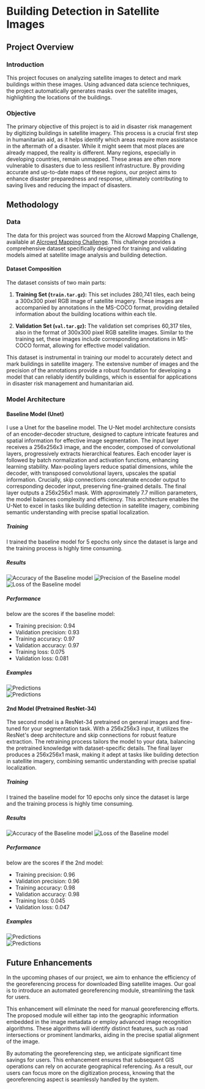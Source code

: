 # Building Detection in Satellite Images

## Project Overview

### Introduction
This project focuses on analyzing satellite images to detect and mark buildings within these images. Using advanced data science techniques, the project automatically generates masks over the satellite images, highlighting the locations of the buildings.

### Objective
The primary objective of this project is to aid in disaster risk management by digitizing buildings in satellite imagery. This process is a crucial first step in humanitarian aid, as it helps identify which areas require more assistance in the aftermath of a disaster. While it might seem that most places are already mapped, the reality is different. Many regions, especially in developing countries, remain unmapped. These areas are often more vulnerable to disasters due to less resilient infrastructure. By providing accurate and up-to-date maps of these regions, our project aims to enhance disaster preparedness and response, ultimately contributing to saving lives and reducing the impact of disasters.  


## Methodology

### Data
The data for this project was sourced from the AIcrowd Mapping Challenge, available at [AIcrowd Mapping Challenge](https://www.aicrowd.com/challenges/mapping-challenge). This challenge provides a comprehensive dataset specifically designed for training and validating models aimed at satellite image analysis and building detection.  
  
#### Dataset Composition
The dataset consists of two main parts:

1. **Training Set (`train.tar.gz`):** This set includes 280,741 tiles, each being a 300x300 pixel RGB image of satellite imagery. These images are accompanied by annotations in the MS-COCO format, providing detailed information about the building locations within each tile.

2. **Validation Set (`val.tar.gz`):** The validation set comprises 60,317 tiles, also in the format of 300x300 pixel RGB satellite images. Similar to the training set, these images include corresponding annotations in MS-COCO format, allowing for effective model validation.

This dataset is instrumental in training our model to accurately detect and mark buildings in satellite imagery. The extensive number of images and the precision of the annotations provide a robust foundation for developing a model that can reliably identify buildings, which is essential for applications in disaster risk management and humanitarian aid.  

### Model Architecture
#### Baseline Model (Unet)
I use a Unet for the baseline model. The U-Net model architecture consists of an encoder-decoder structure, designed to capture intricate features and spatial information for effective image segmentation. The input layer receives a 256x256x3 image, and the encoder, composed of convolutional layers, progressively extracts hierarchical features. Each encoder layer is followed by batch normalization and activation functions, enhancing learning stability. Max-pooling layers reduce spatial dimensions, while the decoder, with transposed convolutional layers, upscales the spatial information. Crucially, skip connections concatenate encoder output to corresponding decoder input, preserving fine-grained details. The final layer outputs a 256x256x1 mask. With approximately 7.7 million parameters, the model balances complexity and efficiency. This architecture enables the U-Net to excel in tasks like building detection in satellite imagery, combining semantic understanding with precise spatial localization.

##### Training
I trained the baseline model for 5 epochs only since the dataset is large and the training process is highly time consuming.  

##### Results  
![Accuracy of the Baseline model]([acc1.png](https://github.com/alihijazy/building-recognition-in-satellite-images/blob/master/images/acc1.png))
![Precision of the Baseline model]([prec1.png](https://github.com/alihijazy/building-recognition-in-satellite-images/blob/master/images/prec1.png))
![Loss of the Baseline model]([loss1.png](https://github.com/alihijazy/building-recognition-in-satellite-images/blob/master/images/loss1.png))  

##### Performance
below are the scores if the baseline model:  
- Training precision: 0.94
- Validation precision: 0.93
- Training accuracy: 0.97
- Validation accuracy: 0.97
- Training loss: 0.075
- Validation loss: 0.081  
  
##### Examples
![Predictions]([pred_baseline.png](https://github.com/alihijazy/building-recognition-in-satellite-images/blob/master/images/pred_baseline.png))  
![Predictions]([pred_baseline_2.png](https://github.com/alihijazy/building-recognition-in-satellite-images/blob/master/images/pred_baseline_2.png))


#### 2nd Model (Pretrained ResNet-34)
The second model is a ResNet-34 pretrained on general images and fine-tuned for your segmentation task. With a 256x256x3 input, it utilizes the ResNet's deep architecture and skip connections for robust feature extraction. The retraining process tailors the model to your data, balancing the pretrained knowledge with dataset-specific details. The final layer produces a 256x256x1 mask, making it adept at tasks like building detection in satellite imagery, combining semantic understanding with precise spatial localization.

##### Training
I trained the baseline model for 10 epochs only since the dataset is large and the training process is highly time consuming.

##### Results
![Accuracy of the Baseline model]([acc-prec2.png](https://github.com/alihijazy/building-recognition-in-satellite-images/blob/master/images/acc-prec2.png))
![Loss of the Baseline model]([loss2.png](https://github.com/alihijazy/building-recognition-in-satellite-images/blob/master/images/loss2.png))  
  
##### Performance
below are the scores if the 2nd model:  
- Training precision: 0.96
- Validation precision: 0.96
- Training accuracy: 0.98
- Validation accuracy: 0.98
- Training loss: 0.045
- Validation loss: 0.047

##### Examples
![Predictions]([pred_pretrained.png](https://github.com/alihijazy/building-recognition-in-satellite-images/blob/master/images/pred_pretrained.png))  
![Predictions]([pred_pretrained_2.png](https://github.com/alihijazy/building-recognition-in-satellite-images/blob/master/images/pred_pretrained_2.png))

## Future Enhancements
In the upcoming phases of our project, we aim to enhance the efficiency of the georeferencing process for downloaded Bing satellite images. Our goal is to introduce an automated georeferencing module, streamlining the task for users.

This enhancement will eliminate the need for manual georeferencing efforts. The proposed module will either tap into the geographic information embedded in the image metadata or employ advanced image recognition algorithms. These algorithms will identify distinct features, such as road intersections or prominent landmarks, aiding in the precise spatial alignment of the image.

By automating the georeferencing step, we anticipate significant time savings for users. This enhancement ensures that subsequent GIS operations can rely on accurate geographical referencing. As a result, our users can focus more on the digitization process, knowing that the georeferencing aspect is seamlessly handled by the system.



